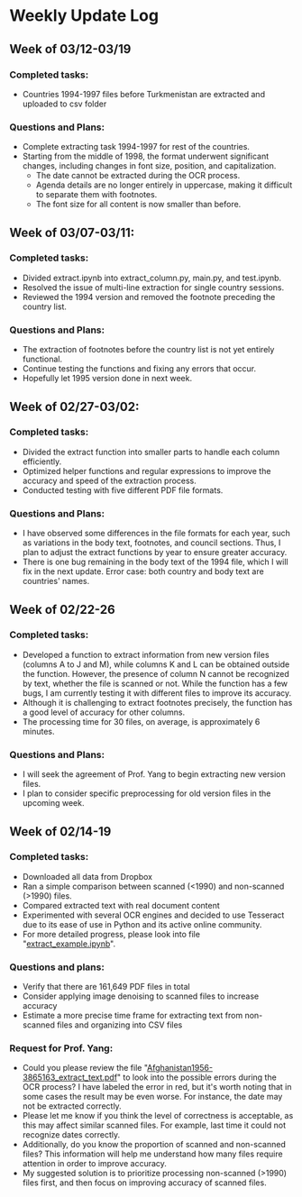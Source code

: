 # Weekly Update Log

## Week of 03/12-03/19

### Completed tasks:

- Countries 1994-1997 files before Turkmenistan are extracted and uploaded to csv folder

### Questions and Plans:

- Complete extracting task 1994-1997 for rest of the countries.
- Starting from the middle of 1998, the format underwent significant changes, including changes in font size, position, and capitalization.
  - The date cannot be extracted during the OCR process.
  - Agenda details are no longer entirely in uppercase, making it difficult to separate them with footnotes.
  - The font size for all content is now smaller than before.

## Week of 03/07-03/11:

### Completed tasks:

- Divided extract.ipynb into extract_column.py, main.py, and test.ipynb.
- Resolved the issue of multi-line extraction for single country sessions.
- Reviewed the 1994 version and removed the footnote preceding the country list.

### Questions and Plans:

- The extraction of footnotes before the country list is not yet entirely functional.
- Continue testing the functions and fixing any errors that occur.
- Hopefully let 1995 version done in next week.

## Week of 02/27-03/02:

### Completed tasks:

- Divided the extract function into smaller parts to handle each column efficiently.
- Optimized helper functions and regular expressions to improve the accuracy and speed of the extraction process.
- Conducted testing with five different PDF file formats.

### Questions and Plans:

- I have observed some differences in the file formats for each year, such as variations in the body text, footnotes, and council sections. Thus, I plan to adjust the extract functions by year to ensure greater accuracy.
- There is one bug remaining in the body text of the 1994 file, which I will fix in the next update. Error case: both country and body text are countries' names.


## Week of 02/22-26

### Completed tasks:

- Developed a function to extract information from new version files (columns A to J and M), while columns K and L can be obtained outside the function. However, the presence of column N cannot be recognized by text, whether the file is scanned or not. While the function has a few bugs, I am currently testing it with different files to improve its accuracy.
- Although it is challenging to extract footnotes precisely, the function has a good level of accuracy for other columns.
- The processing time for 30 files, on average, is approximately 6 minutes.

### Questions and Plans:
- I will seek the agreement of Prof. Yang to begin extracting new version files.
- I plan to consider specific preprocessing for old version files in the upcoming week.


## Week of 02/14-19

### Completed tasks:

- Downloaded all data from Dropbox
- Ran a simple comparison between scanned (<1990) and non-scanned (>1990) files.
- Compared extracted text with real document content
- Experimented with several OCR engines and decided to use Tesseract due to its ease of use in Python and its active online community.
- For more detailed progress, please look into file "[extract_example.ipynb](https://github.com/manyuanQ/OCR-GAUN/blob/main/extract_example.ipynb)".

### Questions and plans:

- Verify that there are 161,649 PDF files in total
- Consider applying image denoising to scanned files to increase accuracy
- Estimate a more precise time frame for extracting text from non-scanned files and organizing into CSV files

### Request for Prof. Yang:

- Could you please review the file "[Afghanistan1956-3865163_extract_text.pdf](https://github.com/manyuanQ/OCR-GAUN/blob/main/Afghanistan1956-3865163_extract_text.pdf)" to look into the possible errors during the OCR process? I have labeled the error in red, but it's worth noting that in some cases the result may be even worse. For instance, the date may not be extracted correctly.
- Please let me know if you think the level of correctness is acceptable, as this may affect similar scanned files. For example, last time it could not recognize dates correctly.
- Additionally, do you know the proportion of scanned and non-scanned files? This information will help me understand how many files require attention in order to improve accuracy.
- My suggested solution is to prioritize processing non-scanned (>1990) files first, and then focus on improving accuracy of scanned files. 
